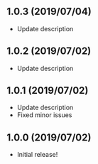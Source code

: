 ## 1.0.3 (2019/07/04)
* Update description
## 1.0.2 (2019/07/02)
* Update description
## 1.0.1 (2019/07/02)
* Update description
* Fixed minor issues
## 1.0.0 (2019/07/02)
* Initial release!